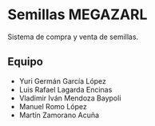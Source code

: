 # Semillas MEGAZARL

Sistema de compra y venta de semillas.

## Equipo

- Yuri Germán García López
- Luis Rafael Lagarda Encinas
- Vladimir Iván Mendoza Baypoli
- Manuel Romo López
- Martín Zamorano Acuña
